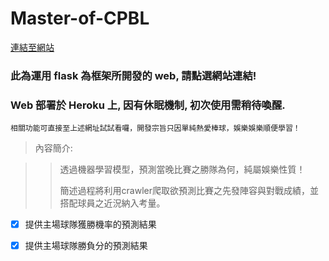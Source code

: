 # Master-of-CPBL

[連結至網站](https://webcpbl.herokuapp.com)

### 此為運用 flask 為框架所開發的 web, 請點選網站連結!
### Web 部署於 Heroku 上, 因有休眠機制, 初次使用需稍待喚醒.

    相關功能可直接至上述網址試試看囉，開發宗旨只因單純熱愛棒球，娛樂娛樂順便學習！

>內容簡介:

>>透過機器學習模型，預測當晚比賽之勝隊為何，純屬娛樂性質！
>>
>>簡述過程將利用crawler爬取欲預測比賽之先發陣容與對戰成績，並搭配球員之近況納入考量。
>>

- [x] 提供主場球隊獲勝機率的預測結果

- [x] 提供主場球隊勝負分的預測結果
